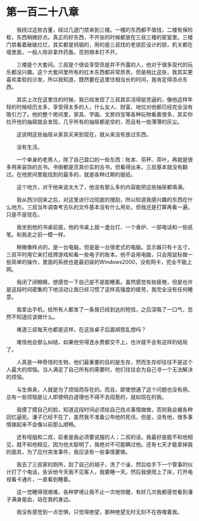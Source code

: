 # 第一百二十八章


　　我绕过这些古董，经过几道门禁来到三楼。一楼的东西都不值钱，二楼有保险柜，东西稍微好点。真正的好东西，不开张的时候都放在三叔三楼的密室里。三楼门禁看着破破烂烂，其实都是钨钢的，用的是三叔找的老锁匠设计的锁，机关都在墙里面，一般人除非拿炸药轰，否则根本打不开。

　　三楼是个大套间。三叔是个很会享受但是并不外露的人，他对于很多现代的玩乐都没兴趣。这个大套间里所有的红木东西都非常昂贵，但是相比这些，我其实更喜欢柔软的沙发，所以我知道，既然要在这里住相当长的时间，我肯定得添点东西。

　　其实上次在这里住的时候，我已经发现了三叔其实活得挺苦逼的，像他这样年轻的时候经历太多，享受得太多的人，什么女人、财富、地位对他都已经完全没有吸引力了。他的整个房间里，家具、字画、文房四宝等各种玩物看着很多，其实你拉开他的抽屉就会发现，几乎所有的抽屉都是空的，而且有一些薄薄的灰尘。

　　这说明这些抽屉从家具买来到现在，就从来没有放过东西。

　　没有生活。

　　一个单身的老男人，除了自己盘口的一些东西：账本、茶杯、茶叶，再就是很多用来装饰的古书。书倒都是货真价实的古书，但看得出来，三叔基本就没有翻过。在他房间里能找到的最多的，就是各种过期的报纸。

　　这个地方，对于他来说太大了，他没有那么多的内容能把这些抽屉都填满。

　　我从西沙回来之后，对这里进行过彻底的搜刮，所以知道我感兴趣的东西在什么地方。三叔当年调查考古队的文件基本没有什么用处，但我还是打算再看一遍，只是不是现在。

　　我坐到他的书桌前面，他的书桌上就一盏台灯、一个香炉、一部电话和一些纸笔。和我走之前一模一样。

　　稍微像样点的，是一台电脑，但是是一台很老式的电脑。显示器只有十五寸，三叔平时用它来打纸牌游戏和看一些电子的账本。他不会用电脑，只会用鼠标做一些简单的操作，里面的系统也是最初装的Windows2000，没有网卡，完全不能上网。

　　我闭了闭眼睛，想感觉一下自己是不是能睡着。虽然感觉有些疲倦，但是也许是这段时间密集的下地活动让我已经习惯了这样高强度的疲劳，我完全没有任何睡意。

　　我拿出手机，给所有人都发了一条我已经到达的短信，之后深吸了一口气，忽然不知道应该做什么。

　　难道三叔每天也都是这样，在这张桌子后面胡思乱想吗？

　　难怪他会那么纠结，如果他穷得连水费都交不上，也许就不会有这样的结局了。

　　人真是一种奇怪的生物，他们最重要的目的是生存，然而生存却往往不是这个人最大的烦恼。当人满足了自己所有的需要时，他们往往会为自己寻一个无法解决的烦恼。

　　与生俱来，人就是为了烦恼而存在的。而且，即使想通了这个问题也没有用。总有一些烦恼是让人即使明白道理也不得不去招惹的，就如现在的我。

　　我摸了摸自己的脸，知道这段时间必须给自己找点事情做做，否则我会被各种回忆逼死。潘子已经不在了，虽然我不准备公布他的死讯，但是，没有他，很多事情做起来不会像以前那么顺畅。

　　还有哑姐和二叔，前者是我必须要说服的人；二叔的话，我最好是能不和他相见，就不和他相见，因为他太聪明了，我绝对不可能瞒过他。还有七天才能拿掉我的面具，为了应付突发事件，我应该有一些事情要做。

　　我去了三叔家的厕所，刮了自己的胡子，洗了个澡，然后给手下一个管事的伙计打了个电话，告诉他今天我不见客人，我要睡一天。然后我便爬上了床，打开电视看卡通片，一直看到睡着。

　　这一觉睡得很艰难，各种梦境让我不止一次地惊醒，有好几次我都感觉看到潘子满身是血，站在我的身边。

　　我没有感觉到一点恐惧，只觉得绝望，那种绝望无时无刻不在吞噬着我。

